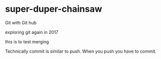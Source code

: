 # super-duper-chainsaw
Git with Git hub

exploring git again in 2017

this is to test merging



Technically commit is similar to push. When you push you have to commit. 

